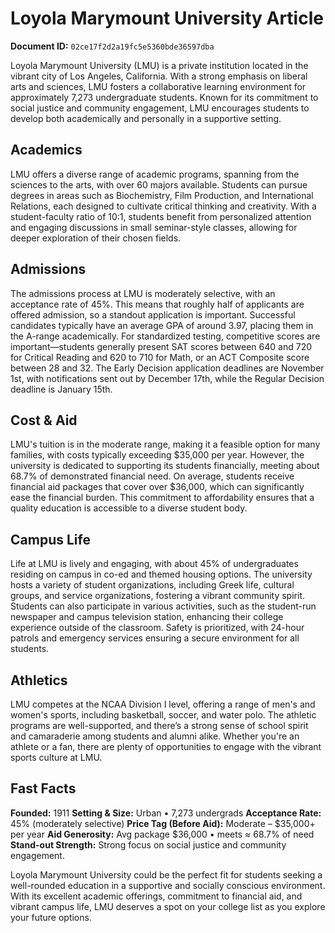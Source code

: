 # Loyola Marymount University Article

**Document ID:** `02ce17f2d2a19fc5e5360bde36597dba`

Loyola Marymount University (LMU) is a private institution located in the vibrant city of Los Angeles, California. With a strong emphasis on liberal arts and sciences, LMU fosters a collaborative learning environment for approximately 7,273 undergraduate students. Known for its commitment to social justice and community engagement, LMU encourages students to develop both academically and personally in a supportive setting.

## Academics
LMU offers a diverse range of academic programs, spanning from the sciences to the arts, with over 60 majors available. Students can pursue degrees in areas such as Biochemistry, Film Production, and International Relations, each designed to cultivate critical thinking and creativity. With a student-faculty ratio of 10:1, students benefit from personalized attention and engaging discussions in small seminar-style classes, allowing for deeper exploration of their chosen fields.

## Admissions
The admissions process at LMU is moderately selective, with an acceptance rate of 45%. This means that roughly half of applicants are offered admission, so a standout application is important. Successful candidates typically have an average GPA of around 3.97, placing them in the A-range academically. For standardized testing, competitive scores are important—students generally present SAT scores between 640 and 720 for Critical Reading and 620 to 710 for Math, or an ACT Composite score between 28 and 32. The Early Decision application deadlines are November 1st, with notifications sent out by December 17th, while the Regular Decision deadline is January 15th.

## Cost & Aid
LMU's tuition is in the moderate range, making it a feasible option for many families, with costs typically exceeding $35,000 per year. However, the university is dedicated to supporting its students financially, meeting about 68.7% of demonstrated financial need. On average, students receive financial aid packages that cover over $36,000, which can significantly ease the financial burden. This commitment to affordability ensures that a quality education is accessible to a diverse student body.

## Campus Life
Life at LMU is lively and engaging, with about 45% of undergraduates residing on campus in co-ed and themed housing options. The university hosts a variety of student organizations, including Greek life, cultural groups, and service organizations, fostering a vibrant community spirit. Students can also participate in various activities, such as the student-run newspaper and campus television station, enhancing their college experience outside of the classroom. Safety is prioritized, with 24-hour patrols and emergency services ensuring a secure environment for all students.

## Athletics
LMU competes at the NCAA Division I level, offering a range of men's and women's sports, including basketball, soccer, and water polo. The athletic programs are well-supported, and there’s a strong sense of school spirit and camaraderie among students and alumni alike. Whether you're an athlete or a fan, there are plenty of opportunities to engage with the vibrant sports culture at LMU.

## Fast Facts
**Founded:** 1911
**Setting & Size:** Urban • 7,273 undergrads
**Acceptance Rate:** 45% (moderately selective)
**Price Tag (Before Aid):** Moderate – $35,000+ per year
**Aid Generosity:** Avg package $36,000 • meets ≈ 68.7% of need
**Stand-out Strength:** Strong focus on social justice and community engagement.

Loyola Marymount University could be the perfect fit for students seeking a well-rounded education in a supportive and socially conscious environment. With its excellent academic offerings, commitment to financial aid, and vibrant campus life, LMU deserves a spot on your college list as you explore your future options.
